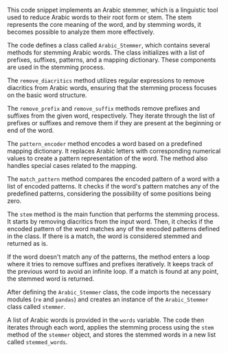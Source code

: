 This code snippet implements an Arabic stemmer, which is a linguistic tool used to reduce Arabic words to their root form or stem. The stem represents the core meaning of the word, and by stemming words, it becomes possible to analyze them more effectively.

The code defines a class called `Arabic_Stemmer`, which contains several methods for stemming Arabic words. The class initializes with a list of prefixes, suffixes, patterns, and a mapping dictionary. These components are used in the stemming process.

The `remove_diacritics` method utilizes regular expressions to remove diacritics from Arabic words, ensuring that the stemming process focuses on the basic word structure.

The `remove_prefix` and `remove_suffix` methods remove prefixes and suffixes from the given word, respectively. They iterate through the list of prefixes or suffixes and remove them if they are present at the beginning or end of the word.

The `pattern_encoder` method encodes a word based on a predefined mapping dictionary. It replaces Arabic letters with corresponding numerical values to create a pattern representation of the word. The method also handles special cases related to the mapping.

The `match_pattern` method compares the encoded pattern of a word with a list of encoded patterns. It checks if the word's pattern matches any of the predefined patterns, considering the possibility of some positions being zero.

The `stem` method is the main function that performs the stemming process. It starts by removing diacritics from the input word. Then, it checks if the encoded pattern of the word matches any of the encoded patterns defined in the class. If there is a match, the word is considered stemmed and returned as is.

If the word doesn't match any of the patterns, the method enters a loop where it tries to remove suffixes and prefixes iteratively. It keeps track of the previous word to avoid an infinite loop. If a match is found at any point, the stemmed word is returned.

After defining the `Arabic_Stemmer` class, the code imports the necessary modules (`re` and `pandas`) and creates an instance of the `Arabic_Stemmer` class called `stemmer`.

A list of Arabic words is provided in the `words` variable. The code then iterates through each word, applies the stemming process using the `stem` method of the `stemmer` object, and stores the stemmed words in a new list called `stemmed_words`.

